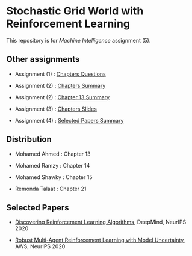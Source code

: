 # Stochastic Grid World with Reinforcement Learning

This repository is for _Machine Intelligence_ assignment (5).

## Other assignments

-   Assignment (1) : [Chapters Questions](https://docs.google.com/document/d/1vwT2B5DktV50FXXTvdFj1JX6DWmGiNDY2qoMZAf_T9I/edit?usp=sharing)

-   Assignment (2) : [Chapters Summary](https://docs.google.com/document/d/1isPX5uW0txhRuZPqpCPahuLlHVI1IosaTdhfG3oPleQ/edit?usp=sharing)

-   Assignment (2) : [Chapter 13 Summary](https://drive.google.com/file/d/1JVRCzYZVHb96zZIVNFDZFUuwS5t95sTS/view?usp=sharing)

-   Assignment (3) : [Chapters Slides](https://docs.google.com/presentation/d/1Vj5UjlG54gUAYWvIfGYrcZXHnhYQJJez0_B1wNvW3lE/edit?usp=sharing)

-   Assignment (4) : [Selected Papers Summary](https://docs.google.com/document/d/1huFa2wKRn6V-K3fm3VJpNsxcoUnh19sNAXTix1c-SzU/edit?usp=sharing)

## Distribution

-   Mohamed Ahmed : Chapter 13

-   Mohamed Ramzy : Chapter 14

-   Mohamed Shawky : Chapter 15

-   Remonda Talaat : Chapter 21

## Selected Papers

-   [Discovering Reinforcement Learning Algorithms](https://proceedings.neurips.cc/paper/2020/file/0b96d81f0494fde5428c7aea243c9157-Paper.pdf), DeepMind, NeurIPS 2020

-   [Robust Multi-Agent Reinforcement Learning with Model Uncertainty](https://proceedings.neurips.cc/paper/2020/file/774412967f19ea61d448977ad9749078-Paper.pdf), AWS, NeurIPS 2020
